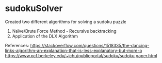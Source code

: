 # sudokuSolver

Created two different algorithms for solving a sudoku puzzle 
1. Naïve/Brute Force Method - Recursive backtracking
2. Application of the DLX Algorithm 

References:
https://stackoverflow.com/questions/1518335/the-dancing-links-algorithm-an-explanation-that-is-less-explanatory-but-more-o
https://www.ocf.berkeley.edu/~jchu/publicportal/sudoku/sudoku.paper.html

